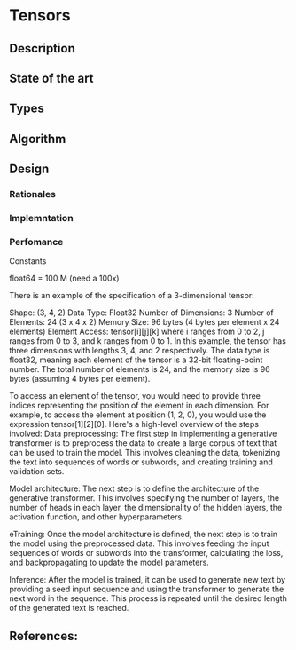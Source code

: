 # Tensors 


## Description 



## State of the art

## Types

## Algorithm

## Design

### Rationales


### Implemntation 

### Perfomance



Constants

float64 = 100 M (need a 100x)



There is an example of the specification of a 3-dimensional tensor:

Shape: (3, 4, 2)
Data Type: Float32
Number of Dimensions: 3
Number of Elements: 24 (3 x 4 x 2)
Memory Size: 96 bytes (4 bytes per element x 24 elements)
Element Access: tensor[i][j][k] where i ranges from 0 to 2, j ranges from 0 to 3, and k ranges from 0 to 1.
In this example, the tensor has three dimensions with lengths 3, 4, and 2 respectively. The data type is float32, meaning each element of the tensor is a 32-bit floating-point number. The total number of elements is 24, and the memory size is 96 bytes (assuming 4 bytes per element).

To access an element of the tensor, you would need to provide three indices representing the position of the element in each dimension. For example, to access the element at position (1, 2, 0), you would use the expression tensor[1][2][0]. Here's a high-level overview of the steps involved:
Data preprocessing: The first step in implementing a generative transformer is to preprocess the data to create a large corpus of text that can be used to train the model. This involves cleaning the data, tokenizing the text into sequences of words or subwords, and creating training and validation sets.

Model architecture: The next step is to define the architecture of the generative transformer. This involves specifying the number of layers, the number of heads in each layer, the dimensionality of the hidden layers, the activation function, and other hyperparameters.

eTraining: Once the model architecture is defined, the next step is to train the model using the preprocessed data. This involves feeding the input sequences of words or subwords into the transformer, calculating the loss, and backpropagating to update the model parameters.

Inference: After the model is trained, it can be used to generate new text by providing a seed input sequence and using the transformer to generate the next word in the sequence. This process is repeated until the desired length of the generated text is reached.


## References:


